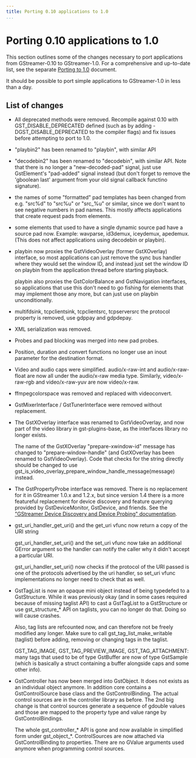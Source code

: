 ```yaml
---
title: Porting 0.10 applications to 1.0
...
```


# Porting 0.10 applications to 1.0

This section outlines some of the changes necessary to port applications
from GStreamer-0.10 to GStreamer-1.0. For a comprehensive and up-to-date
list, see the separate [Porting
to 1.0](http://cgit.freedesktop.org/gstreamer/gstreamer/plain/docs/random/porting-to-1.0.txt)
document.

It should be possible to port simple applications to GStreamer-1.0 in
less than a day.

## List of changes

  - All deprecated methods were removed. Recompile against 0.10 with
    GST\_DISABLE\_DEPRECATED defined (such as by adding
    -DGST\_DISABLE\_DEPRECATED to the compiler flags) and fix issues
    before attempting to port to 1.0.

  - "playbin2" has been renamed to "playbin", with similar API

  - "decodebin2" has been renamed to "decodebin", with similar API. Note
    that there is no longer a "new-decoded-pad" signal, just use
    GstElement's "pad-added" signal instead (but don't forget to remove
    the 'gboolean last' argument from your old signal callback functino
    signature).

  - the names of some "formatted" pad templates has been changed from
    e.g. "src%d" to "src%u" or "src\_%u" or similar, since we don't want
    to see negative numbers in pad names. This mostly affects
    applications that create request pads from elements.

  - some elements that used to have a single dynamic source pad have a
    source pad now. Example: wavparse, id3demux, iceydemux, apedemux.
    (This does not affect applications using decodebin or playbin).

  - playbin now proxies the GstVideoOverlay (former GstXOverlay)
    interface, so most applications can just remove the sync bus handler
    where they would set the window ID, and instead just set the window
    ID on playbin from the application thread before starting playback.
    
    playbin also proxies the GstColorBalance and GstNavigation
    interfaces, so applications that use this don't need to go fishing
    for elements that may implement those any more, but can just use on
    playbin unconditionally.

  - multifdsink, tcpclientsink, tcpclientsrc, tcpserversrc the protocol
    property is removed, use gdppay and gdpdepay.

  - XML serialization was removed.

  - Probes and pad blocking was merged into new pad probes.

  - Position, duration and convert functions no longer use an inout
    parameter for the destination format.

  - Video and audio caps were simplified. audio/x-raw-int and
    audio/x-raw-float are now all under the audio/x-raw media type.
    Similarly, video/x-raw-rgb and video/x-raw-yuv are now video/x-raw.

  - ffmpegcolorspace was removed and replaced with videoconvert.

  - GstMixerInterface / GstTunerInterface were removed without
    replacement.

  - The GstXOverlay interface was renamed to GstVideoOverlay, and now
    part of the video library in gst-plugins-base, as the interfaces
    library no longer exists.
    
    The name of the GstXOverlay "prepare-xwindow-id" message has changed
    to "prepare-window-handle" (and GstXOverlay has been renamed to
    GstVideoOverlay). Code that checks for the string directly should be
    changed to use
    gst\_is\_video\_overlay\_prepare\_window\_handle\_message(message)
    instead.

  - The GstPropertyProbe interface was removed. There is no replacement
    for it in GStreamer 1.0.x and 1.2.x, but since version 1.4 there is
    a more featureful replacement for device discovery and feature
    querying provided by GstDeviceMonitor, GstDevice, and friends. See
    the ["GStreamer Device Discovery and Device Probing"
    documentation](http://gstreamer.freedesktop.org/data/doc/gstreamer/head/gstreamer/html/gstreamer-device-probing.html).

  - gst\_uri\_handler\_get\_uri() and the get\_uri vfunc now return a
    copy of the URI string
    
    gst\_uri\_handler\_set\_uri() and the set\_uri vfunc now take an
    additional GError argument so the handler can notify the caller why
    it didn't accept a particular URI.
    
    gst\_uri\_handler\_set\_uri() now checks if the protocol of the URI
    passed is one of the protocols advertised by the uri handler, so
    set\_uri vfunc implementations no longer need to check that as well.

  - GstTagList is now an opaque mini object instead of being typedefed
    to a GstStructure. While it was previously okay (and in some cases
    required because of missing taglist API) to cast a GstTagList to a
    GstStructure or use gst\_structure\_\* API on taglists, you can no
    longer do that. Doing so will cause crashes.
    
    Also, tag lists are refcounted now, and can therefore not be freely
    modified any longer. Make sure to call
    gst\_tag\_list\_make\_writable (taglist) before adding, removing or
    changing tags in the taglist.
    
    GST\_TAG\_IMAGE, GST\_TAG\_PREVIEW\_IMAGE, GST\_TAG\_ATTACHMENT:
    many tags that used to be of type GstBuffer are now of type
    GstSample (which is basically a struct containing a buffer alongside
    caps and some other info).

  - GstController has now been merged into GstObject. It does not exists
    as an individual object anymore. In addition core contains a
    GstControlSource base class and the GstControlBinding. The actual
    control sources are in the controller library as before. The 2nd big
    change is that control sources generate a sequence of gdouble values
    and those are mapped to the property type and value range by
    GstControlBindings.
    
    The whole gst\_controller\_\* API is gone and now available in
    simplified form under gst\_object\_\*. ControlSources are now
    attached via GstControlBinding to properties. There are no GValue
    arguments used anymore when programming control sources.

